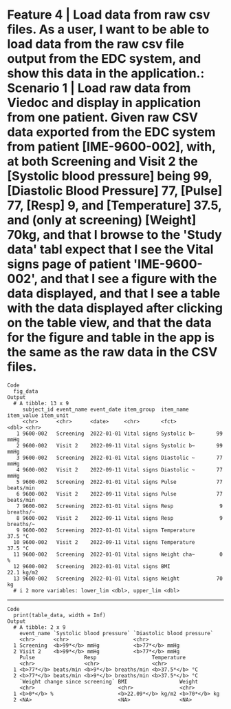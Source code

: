 # Feature 4 | Load data from raw csv files. As a user, I want to be able to load data from the raw csv file output from the EDC system, and show this data in the application.: Scenario 1 | Load raw data from Viedoc and display in application from one patient. Given raw CSV data exported from the EDC system from patient [IME-9600-002], with, at both Screening and Visit 2 the [Systolic blood pressure] being 99, [Diastolic Blood Pressure] 77, [Pulse] 77, [Resp] 9, and [Temperature] 37.5, and (only at screening) [Weight] 70kg, and that I browse to the 'Study data' tabI expect that I see the Vital signs page of patient 'IME-9600-002', and that I see a figure with the data displayed, and that I see a table with the data displayed after clicking on the table view, and that the data for the figure and table in the app is the same as the raw data in the CSV files.

    Code
      fig_data
    Output
      # A tibble: 13 x 9
         subject_id event_name event_date item_group  item_name   item_value item_unit
         <chr>      <chr>      <date>     <chr>       <fct>            <dbl> <chr>    
       1 9600-002   Screening  2022-01-01 Vital signs Systolic b~       99   mmHg     
       2 9600-002   Visit 2    2022-09-11 Vital signs Systolic b~       99   mmHg     
       3 9600-002   Screening  2022-01-01 Vital signs Diastolic ~       77   mmHg     
       4 9600-002   Visit 2    2022-09-11 Vital signs Diastolic ~       77   mmHg     
       5 9600-002   Screening  2022-01-01 Vital signs Pulse             77   beats/min
       6 9600-002   Visit 2    2022-09-11 Vital signs Pulse             77   beats/min
       7 9600-002   Screening  2022-01-01 Vital signs Resp               9   breaths/~
       8 9600-002   Visit 2    2022-09-11 Vital signs Resp               9   breaths/~
       9 9600-002   Screening  2022-01-01 Vital signs Temperature       37.5 °C       
      10 9600-002   Visit 2    2022-09-11 Vital signs Temperature       37.5 °C       
      11 9600-002   Screening  2022-01-01 Vital signs Weight cha~        0   %        
      12 9600-002   Screening  2022-01-01 Vital signs BMI               22.1 kg/m2    
      13 9600-002   Screening  2022-01-01 Vital signs Weight            70   kg       
      # i 2 more variables: lower_lim <dbl>, upper_lim <dbl>

---

    Code
      print(table_data, width = Inf)
    Output
      # A tibble: 2 x 9
        event_name `Systolic blood pressure` `Diastolic blood pressure`
        <chr>      <chr>                     <chr>                     
      1 Screening  <b>99*</b> mmHg           <b>77*</b> mmHg           
      2 Visit 2    <b>99*</b> mmHg           <b>77*</b> mmHg           
        Pulse                Resp                  Temperature    
        <chr>                <chr>                 <chr>          
      1 <b>77*</b> beats/min <b>9*</b> breaths/min <b>37.5*</b> °C
      2 <b>77*</b> beats/min <b>9*</b> breaths/min <b>37.5*</b> °C
        `Weight change since screening` BMI                 Weight       
        <chr>                           <chr>               <chr>        
      1 <b>0*</b> %                     <b>22.09*</b> kg/m2 <b>70*</b> kg
      2 <NA>                            <NA>                <NA>         

